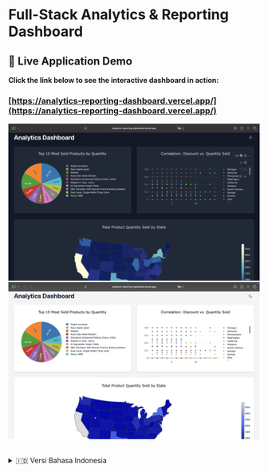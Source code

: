 # Full-Stack Analytics & Reporting Dashboard

## 🚀 Live Application Demo

**Click the link below to see the interactive dashboard in action:**

### [https://analytics-reporting-dashboard.vercel.app/](https://analytics-reporting-dashboard.vercel.app/)

![Dashboard Screenshot](./dashboard-screenshot1.png)
![Dashboard Screenshot](./dashboard-screenshot2.png)

<br>

<details>
<summary>🇮🇩 Versi Bahasa Indonesia</summary>

## 🚀 Tautan Aplikasi Langsung

**Klik tautan di bawah ini untuk mencoba dashboard interaktifnya:**

### [https://analytics-reporting-dashboard.vercel.app/](https://analytics-reporting-dashboard.vercel.app/)

## Ringkasan Proyek

Proyek ini adalah sebuah dashboard analitik full-stack yang dibangun dari awal hingga akhir. Aplikasi ini melakukan proses ETL (Extract, Transform, Load) pada data penjualan mentah, memuatnya ke dalam database PostgreSQL, dan menyajikannya melalui API backend yang kuat ke antarmuka frontend yang modern, responsif, dan interaktif.

Proyek ini mendemonstrasikan kemampuan end-to-end dalam merancang arsitektur, mengelola data, membangun API, dan menciptakan visualisasi data yang informatif.

## ✨ Fitur Utama

-   **Visualisasi Data Interaktif:** 3 chart utama (Pie, Scatter, Heatmap) menggunakan **Plotly.js**, menampilkan data penjualan dari berbagai sudut pandang.
-   **Arsitektur Full-Stack Terpisah:** Backend Node.js yang berjalan di Railway melayani data ke frontend React yang di-deploy di Vercel, mengikuti praktik terbaik CI/CD.
-   **Proses ETL:** Skrip Node.js yang efisien untuk mem-parsing file Excel, membersihkan, mentransformasi, dan memuat lebih dari 9.000 baris data ke database PostgreSQL yang dinormalisasi.
-   **Mode Terang & Gelap:** Antarmuka pengguna yang mendukung tema terang dan gelap, dengan pilihan tema yang disimpan di `localStorage` menggunakan **Zustand**.
-   **Desain Responsif:** Layout yang sepenuhnya responsif menggunakan Tailwind CSS, memastikan pengalaman pengguna yang optimal di perangkat desktop maupun mobile.

## 🛠️ Tumpukan Teknologi (Tech Stack)

| Kategori      | Teknologi                                                              |
| :------------ | :--------------------------------------------------------------------- |
| **Frontend**  | `React (Vite)`, `Tailwind CSS`, `Tanstack Query`, `Zustand`, `Plotly.js`, `Axios` |
| **Backend**   | `Node.js`, `Express.js`                                                |
| **Database**  | `PostgreSQL`                                                           |
| **Deployment**| `Vercel` (Frontend), `Railway.app` (Backend & Database)                  |
| **DevOps**    | `Git`, `GitHub`, `CI/CD`                                               |

## 🏗️ Arsitektur Aplikasi

Aplikasi ini menggunakan arsitektur modern yang memisahkan antara frontend dan backend, di-deploy pada platform yang berbeda untuk optimalisasi.

```
+----------------+      +------------------+      +-------------------+
|   Pengguna     |----->| Vercel           |----->|  Railway (Backend)|
| (Browser)      |      | (Frontend React) |      | (Node.js/Express) |
+----------------+      +------------------+      +---------+---------+
                                                              |
                                                              | (Koneksi Internal)
                                                              v
                                                      +-------+-------+
                                                      | Railway (DB)  |
                                                      | (PostgreSQL)  |
                                                      +---------------+
```

## 💡 Highlight Teknis & Tantangan

-   **Desain Skema Database:** Merancang skema yang dinormalisasi dari satu file data besar untuk meningkatkan efisiensi query dan integritas data.
-   **Problem Solving Deployment:** Berhasil mengatasi berbagai tantangan deployment dunia nyata, termasuk mengelola Environment Variables (`DATABASE_URL`, `VITE_API_URL`), menangani error `CORS` dan `500`, serta mengonfigurasi server untuk berjalan pada port dinamis.
-   **Manajemen State Global:** Menggunakan Zustand untuk manajemen state tema yang ringan dan efisien, lengkap dengan persistensi.
-   **Visualisasi Data Responsif:** Mengimplementasikan hook custom (`useWindowSize`) untuk mengubah layout chart Plotly secara dinamis, seperti menyembunyikan legenda di perangkat mobile untuk UX yang lebih baik.

## ⚙️ Cara Menjalankan Proyek Secara Lokal

Pastikan Anda sudah menginstal Node.js dan PostgreSQL di komputer Anda.

### 1. Backend & Persiapan Data

```bash
# Clone repository
git clone https://github.com/fangel123/analytics-reporting-dashboard.git
cd analytics-reporting-dashboard
cd backend

# Install dependensi
npm install

# Buat file .env dan isi dengan koneksi database PostgreSQL LOKAL Anda
# Contoh: DATABASE_URL=postgres://user:password@localhost:5432/analytics_db

# Jalankan migrasi dan ETL
npm run migrate up
node etl-script.js

# Jalankan server backend (http://localhost:3001)
npm start
```

### 2. Frontend

```bash
# Buka terminal baru dan masuk ke direktori frontend
cd frontend

# Install dependensi
npm install

# Jalankan server pengembangan (buka http://localhost:5173)
npm run dev```

</details>

<br>

---

## Project Summary (English Version)

This project is a full-stack analytics dashboard built from the ground up. The application performs an ETL (Extract, Transform, Load) process on raw sales data, loads it into a PostgreSQL database, and serves it via a robust backend API to a modern, responsive, and interactive frontend interface.

This project demonstrates end-to-end capabilities in architecting systems, managing data, building APIs, and creating informative data visualizations.

## ✨ Key Features

-   **Interactive Data Visualizations:** Three primary charts (Pie, Scatter, Heatmap) using **Plotly.js** to display sales data from various perspectives.
-   **Decoupled Full-Stack Architecture:** A Node.js backend running on Railway serves data to a React frontend deployed on Vercel, following CI/CD best practices.
-   **ETL Pipeline:** An efficient Node.js script to parse an Excel file, clean, transform, and load over 9,000 rows of data into a normalized PostgreSQL database.
-   **Light & Dark Mode:** A user-friendly interface supporting both light and dark themes, with user preferences persisted in `localStorage` using **Zustand**.
-   **Responsive Design:** A fully responsive layout built with Tailwind CSS, ensuring an optimal user experience on both desktop and mobile devices.

## 🛠️ Tech Stack

| Category      | Technology                                                              |
| :------------ | :--------------------------------------------------------------------- |
| **Frontend**  | `React (Vite)`, `Tailwind CSS`, `Tanstack Query`, `Zustand`, `Plotly.js`, `Axios` |
| **Backend**   | `Node.js`, `Express.js`                                                |
| **Database**  | `PostgreSQL`                                                           |
| **Deployment**| `Vercel` (Frontend), `Railway.app` (Backend & Database)                  |
| **DevOps**    | `Git`, `GitHub`, `CI/CD`                                               |

## 🏗️ Application Architecture

The application utilizes a modern, decoupled architecture, deployed on different platforms for optimization.

```
+-------------+      +------------------+      +-------------------+
| User        |----->| Vercel           |----->|  Railway (Backend)|
| (Browser)   |      | (React Frontend) |      | (Node.js/Express) |
+-------------+      +------------------+      +---------+---------+
                                                             |
                                                             | (Internal Network)
                                                             v
                                                     +-------+-------+
                                                     | Railway (DB)  |
                                                     | (PostgreSQL)  |
                                                     +---------------+
```

The ETL process to populate the database is performed as a one-time task from a local environment connected to the cloud database on Railway.

## 💡 Technical Highlights & Challenges Overcome

-   **Database Schema Design:** Engineered a normalized schema from a large, flat data file to improve query efficiency and data integrity.
-   **Deployment Problem-Solving:** Successfully navigated and resolved real-world deployment challenges, including managing Environment Variables (`DATABASE_URL`, `VITE_API_URL`) across platforms, handling `CORS` and `500 Internal Server Errors`, and configuring a Node.js server to listen on a dynamic port.
-   **Global State Management:** Leveraged Zustand for lightweight and efficient theme state management, complete with local storage persistence.
-   **Responsive Data Visualization:** Implemented a custom `useWindowSize` hook to dynamically alter Plotly chart layouts, such as hiding legends on mobile devices for a better user experience.

## ⚙️ How to Run This Project Locally

Ensure you have Node.js and PostgreSQL installed on your machine.

### 1. Backend & Data Setup

```bash
# Clone the repository
git clone https://github.com/fangel123/analytics-reporting-dashboard.git
cd analytics-reporting-dashboard
cd backend

# Install dependencies
npm install

# Create a .env file and fill it with your LOCAL PostgreSQL connection string
# Example: DATABASE_URL=postgres://user:password@localhost:5432/analytics_db

# Run migration and ETL scripts
npm run migrate up
node etl-script.js

# Start the backend server (runs on http://localhost:3001)
npm start
```

### 2. Frontend

```bash
# Open a new terminal and navigate to the frontend directory
cd frontend

# Install dependencies
npm install

# Start the development server (open http://localhost:5173 in your browser)
npm run dev
```